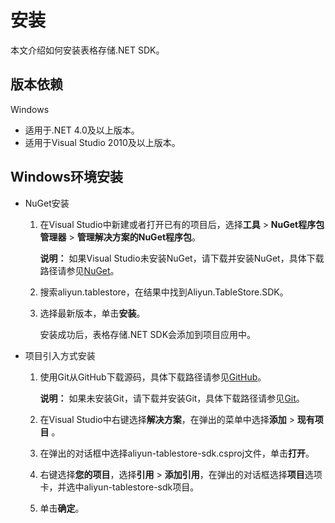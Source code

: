 # 安装

本文介绍如何安装表格存储.NET SDK。

## 版本依赖

Windows

-   适用于.NET 4.0及以上版本。
-   适用于Visual Studio 2010及以上版本。

## Windows环境安装

-   NuGet安装
    1.  在Visual Studio中新建或者打开已有的项目后，选择**工具** \> **NuGet程序包管理器** \> **管理解决方案的NuGet程序包**。

        **说明：** 如果Visual Studio未安装NuGet，请下载并安装NuGet，具体下载路径请参见[NuGet](https://docs.nuget.org/docs/start-here/installing-nuget)。

    2.  搜索aliyun.tablestore，在结果中找到Aliyun.TableStore.SDK。
    3.  选择最新版本，单击**安装**。

        安装成功后，表格存储.NET SDK会添加到项目应用中。

-   项目引入方式安装
    1.  使用Git从GitHub下载源码，具体下载路径请参见[GitHub](https://github.com/aliyun/aliyun-tablestore-csharp-sdk.git)。

        **说明：** 如果未安装Git，请下载并安装Git，具体下载路径请参见[Git](https://git-scm.com/downloads)。

    2.  在Visual Studio中右键选择**解决方案**，在弹出的菜单中选择**添加** \> **现有项目** 。
    3.  在弹出的对话框中选择aliyun-tablestore-sdk.csproj文件，单击**打开**。
    4.  右键选择**您的项目**，选择**引用** \> **添加引用**，在弹出的对话框选择**项目**选项卡，并选中aliyun-tablestore-sdk项目。
    5.  单击**确定**。

